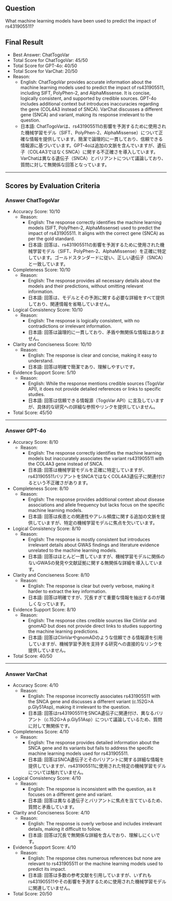 ## Question

What machine learning models have been used to predict the impact of rs431905511?

## Final Result

- Best Answer: ChatTogoVar
- Total Score for ChatTogoVar: 45/50
- Total Score for GPT-4o: 40/50
- Total Score for VarChat: 20/50
- Reason:
  - English: ChatTogoVar provides accurate information about the machine learning models used to predict the impact of rs431905511, including SIFT, PolyPhen-2, and AlphaMissense. It is concise, logically consistent, and supported by credible sources. GPT-4o includes additional context but introduces inaccuracies regarding the gene (COL4A3 instead of SNCA). VarChat discusses a different gene (SNCA) and variant, making its response irrelevant to the question.
  - 日本語: ChatTogoVarは、rs431905511の影響を予測するために使用された機械学習モデル（SIFT、PolyPhen-2、AlphaMissense）について正確な情報を提供しています。簡潔で論理的に一貫しており、信頼できる情報源に基づいています。GPT-4oは追加の文脈を含んでいますが、遺伝子（COL4A3ではなくSNCA）に関する不正確さを導入しています。VarChatは異なる遺伝子（SNCA）とバリアントについて議論しており、質問に対して無関係な回答となっています。

---

## Scores by Evaluation Criteria

### Answer ChatTogoVar
- Accuracy Score: 10/10
  - Reason: 
    - English: The response correctly identifies the machine learning models (SIFT, PolyPhen-2, AlphaMissense) used to predict the impact of rs431905511. It aligns with the correct gene (SNCA) as per the gold standard.
    - 日本語: 回答は、rs431905511の影響を予測するために使用された機械学習モデル（SIFT、PolyPhen-2、AlphaMissense）を正確に特定しています。ゴールドスタンダードに従い、正しい遺伝子（SNCA）と一致しています。
- Completeness Score: 10/10
  - Reason: 
    - English: The response provides all necessary details about the models and their predictions, without omitting relevant information.
    - 日本語: 回答は、モデルとその予測に関する必要な詳細をすべて提供しており、関連情報を省略していません。
- Logical Consistency Score: 10/10
  - Reason: 
    - English: The response is logically consistent, with no contradictions or irrelevant information.
    - 日本語: 回答は論理的に一貫しており、矛盾や無関係な情報はありません。
- Clarity and Conciseness Score: 10/10
  - Reason: 
    - English: The response is clear and concise, making it easy to understand.
    - 日本語: 回答は明確で簡潔であり、理解しやすいです。
- Evidence Support Score: 5/10
  - Reason: 
    - English: While the response mentions credible sources (TogoVar API), it does not provide detailed references or links to specific studies.
    - 日本語: 回答は信頼できる情報源（TogoVar API）に言及していますが、具体的な研究への詳細な参照やリンクを提供していません。
- Total Score: 45/50

---

### Answer GPT-4o
- Accuracy Score: 8/10
  - Reason: 
    - English: The response correctly identifies the machine learning models but inaccurately associates the variant rs431905511 with the COL4A3 gene instead of SNCA.
    - 日本語: 回答は機械学習モデルを正確に特定していますが、rs431905511バリアントをSNCAではなくCOL4A3遺伝子に関連付けるという不正確さがあります。
- Completeness Score: 8/10
  - Reason: 
    - English: The response provides additional context about disease associations and allele frequency but lacks focus on the specific machine learning models.
    - 日本語: 回答は疾患との関連性やアレル頻度に関する追加の文脈を提供していますが、特定の機械学習モデルに焦点を欠いています。
- Logical Consistency Score: 8/10
  - Reason: 
    - English: The response is mostly consistent but introduces irrelevant details about GWAS findings and literature evidence unrelated to the machine learning models.
    - 日本語: 回答はほとんど一貫していますが、機械学習モデルに関係のないGWASの発見や文献証拠に関する無関係な詳細を導入しています。
- Clarity and Conciseness Score: 8/10
  - Reason: 
    - English: The response is clear but overly verbose, making it harder to extract the key information.
    - 日本語: 回答は明確ですが、冗長すぎて重要な情報を抽出するのが難しくなっています。
- Evidence Support Score: 8/10
  - Reason: 
    - English: The response cites credible sources like ClinVar and gnomAD but does not provide direct links to studies supporting the machine learning predictions.
    - 日本語: 回答はClinVarやgnomADのような信頼できる情報源を引用していますが、機械学習予測を支持する研究への直接的なリンクを提供していません。
- Total Score: 40/50

---

### Answer VarChat
- Accuracy Score: 4/10
  - Reason: 
    - English: The response incorrectly associates rs431905511 with the SNCA gene and discusses a different variant (c.152G>A p.Gly51Asp), making it irrelevant to the question.
    - 日本語: 回答はrs431905511をSNCA遺伝子に関連付け、異なるバリアント（c.152G>A p.Gly51Asp）について議論しているため、質問に対して無関係です。
- Completeness Score: 4/10
  - Reason: 
    - English: The response provides detailed information about the SNCA gene and its variants but fails to address the specific machine learning models used for rs431905511.
    - 日本語: 回答はSNCA遺伝子とそのバリアントに関する詳細な情報を提供していますが、rs431905511に使用された特定の機械学習モデルについては触れていません。
- Logical Consistency Score: 4/10
  - Reason: 
    - English: The response is inconsistent with the question, as it focuses on a different gene and variant.
    - 日本語: 回答は異なる遺伝子とバリアントに焦点を当てているため、質問と矛盾しています。
- Clarity and Conciseness Score: 4/10
  - Reason: 
    - English: The response is overly verbose and includes irrelevant details, making it difficult to follow.
    - 日本語: 回答は冗長で無関係な詳細を含んでおり、理解しにくいです。
- Evidence Support Score: 4/10
  - Reason: 
    - English: The response cites numerous references but none are relevant to rs431905511 or the machine learning models used to predict its impact.
    - 日本語: 回答は多数の参考文献を引用していますが、いずれもrs431905511やその影響を予測するために使用された機械学習モデルに関連していません。
- Total Score: 20/50